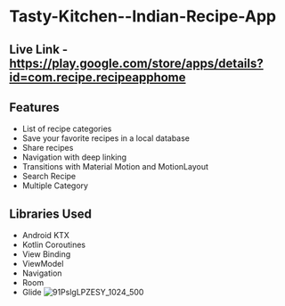 # Tasty-Kitchen--Indian-Recipe-App
## Live Link - https://play.google.com/store/apps/details?id=com.recipe.recipeapphome

## Features
- List of recipe categories
- Save your favorite recipes in a local database
- Share recipes
- Navigation with deep linking
- Transitions with Material Motion and MotionLayout
- Search Recipe
- Multiple Category

 ## Libraries Used
- Android KTX
- Kotlin Coroutines
- View Binding
- ViewModel
- Navigation
- Room
- Glide
![91PslgLPZESY_1024_500](https://github.com/SatyamkrJha85/Tasty-Kitchen--Indian-Recipe-App/assets/111700337/7e3591ef-b3c0-4f69-b7fc-85d28e6de580)




